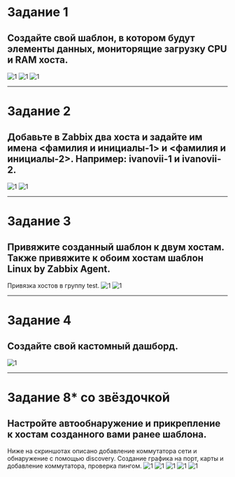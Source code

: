 # Задание 1
## Создайте свой шаблон, в котором будут элементы данных, мониторящие загрузку CPU и RAM хоста.
![1](2.jpg)
![1](3.jpg)
![1](4.jpg)
***
# Задание 2
## Добавьте в Zabbix два хоста и задайте им имена <фамилия и инициалы-1> и <фамилия и инициалы-2>. Например: ivanovii-1 и ivanovii-2.
![1](5.jpg)
![1](6.jpg)
***
# Задание 3
## Привяжите созданный шаблон к двум хостам. Также привяжите к обоим хостам шаблон Linux by Zabbix Agent.
Привязка хостов в группу test.
![1](7.jpg)
![1](8.jpg)
***
# Задание 4
## Создайте свой кастомный дашборд.
![1](9.jpg)
***
# Задание 8* со звёздочкой
## Настройте автообнаружение и прикрепление к хостам созданного вами ранее шаблона.
Ниже на скриншотах описано добавление коммутатора сети и обнаружение с помощью discovery. Создание графика на порт, карты и добавление коммутатора, проверка пингом.
![1](10.jpg)
![1](11.jpg)
![1](12.jpg)
![1](13.jpg)
![1](14.jpg)

